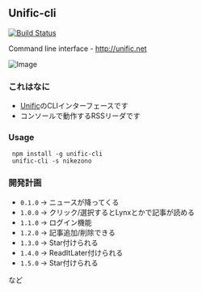 Unific-cli
---
[![Build Status](https://travis-ci.org/nikezono/unific-cli.png)](https://travis-ci.org/nikezono/unific-cli)

Command line interface - http://unific.net

![Image](http://gyazo.com/9c7d373fe37393e927c6a7de81b0018e.png)

### これはなに

* [Unific](http://unific.net)のCLIインターフェースです
* コンソールで動作するRSSリーダです

### Usage

     npm install -g unific-cli
     unific-cli -s nikezono

### 開発計画

* `0.1.0` -> ニュースが降ってくる
* `1.0.0` -> クリック/選択するとLynxとかで記事が読める
* `1.1.0` -> ログイン機能
* `1.2.0` -> 記事追加/削除できる
* `1.3.0` -> Star付けられる
* `1.4.0` -> ReadItLater付けられる
* `1.5.0` -> Star付けられる

など

